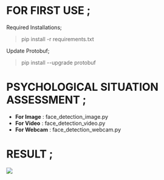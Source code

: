 # FOR FIRST USE ;

Required Installations;
 > pip install -r requirements.txt
	
Update Protobuf;
 > pip install --upgrade protobuf


# PSYCHOLOGICAL SITUATION ASSESSMENT ;

- **For Image**  :  face_detection_image.py
- **For Video**  :  face_detection_video.py
- **For Webcam** :  face_detection_webcam.py

# RESULT ;

![](https://i.hizliresim.com/0wYVU8.png)
